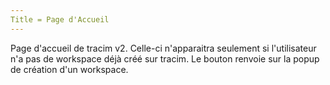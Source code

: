 ```yaml
---
Title = Page d'Accueil
---
```


Page d'accueil de tracim v2. Celle-ci n'apparaitra seulement si l'utilisateur n'a pas de workspace déjà créé sur tracim.
Le bouton renvoie sur la popup de création d'un workspace.
